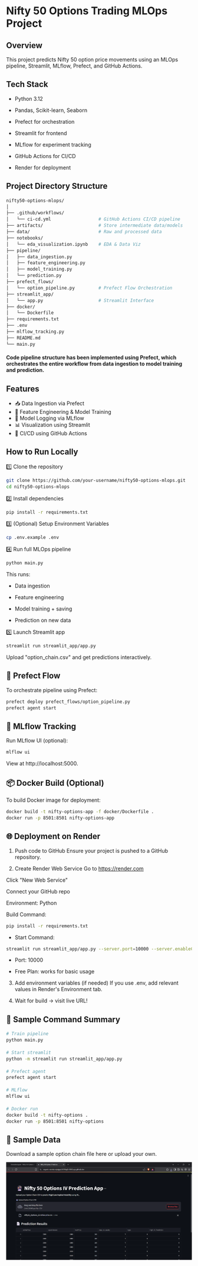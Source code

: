 # Nifty 50 Options Trading MLOps Project

## Overview
This project predicts Nifty 50 option price movements using an MLOps pipeline, Streamlit, MLflow, Prefect, and GitHub Actions.

## Tech Stack
* Python 3.12

* Pandas, Scikit-learn, Seaborn

* Prefect for orchestration

* Streamlit for frontend

* MLflow for experiment tracking

* GitHub Actions for CI/CD

* Render for deployment

## Project Directory Structure
```bash
nifty50-options-mlops/
│
├── .github/workflows/
│   └── ci-cd.yml                  # GitHub Actions CI/CD pipeline
├── artifacts/                     # Store intermediate data/models
├── data/                          # Raw and processed data
├── notebooks/
│   └── eda_visualization.ipynb    # EDA & Data Viz
├── pipeline/
│   ├── data_ingestion.py
│   ├── feature_engineering.py
│   ├── model_training.py
│   └── prediction.py
├── prefect_flows/
│   └── option_pipeline.py         # Prefect Flow Orchestration
├── streamlit_app/
│   └── app.py                     # Streamlit Interface
├── docker/
│   └── Dockerfile
├── requirements.txt
├── .env
├── mlflow_tracking.py
├── README.md
└── main.py

```
#### Code pipeline structure has been implemented using Prefect, which orchestrates the entire workflow from data ingestion to model training and prediction.

## Features
- 📥 Data Ingestion via Prefect
- 🧪 Feature Engineering & Model Training
- 🧠 Model Logging via MLflow
- 📊 Visualization using Streamlit
- 🔁 CI/CD using GitHub Actions

## How to Run Locally

1️⃣ Clone the repository
```bash
git clone https://github.com/your-username/nifty50-options-mlops.git
cd nifty50-options-mlops
```
2️⃣ Install dependencies
```bash
pip install -r requirements.txt
```
3️⃣ (Optional) Setup Environment Variables
```bash
cp .env.example .env
```
4️⃣ Run full MLOps pipeline
```bash
python main.py
```
This runs:

* Data ingestion

* Feature engineering

* Model training + saving

* Prediction on new data

5️⃣ Launch Streamlit app
```bash
streamlit run streamlit_app/app.py
```
Upload "option_chain.csv" and get predictions interactively.


## 🔁 Prefect Flow
To orchestrate pipeline using Prefect:

```bash
prefect deploy prefect_flows/option_pipeline.py
prefect agent start
```

## 🧪 MLflow Tracking
Run MLflow UI (optional):

```bash
mlflow ui
```
View at http://localhost:5000.

## 📦 Docker Build (Optional)
To build Docker image for deployment:

```bash
docker build -t nifty-options-app -f docker/Dockerfile .
docker run -p 8501:8501 nifty-options-app
```
## 🌐 Deployment on Render
1. Push code to GitHub
Ensure your project is pushed to a GitHub repository.

2. Create Render Web Service
Go to https://render.com

Click "New Web Service"

Connect your GitHub repo

Environment: Python

Build Command:

```bash
pip install -r requirements.txt
```
* Start Command:

```bash
streamlit run streamlit_app/app.py --server.port=10000 --server.enableCORS=false
```
* Port: 10000

* Free Plan: works for basic usage

3. Add environment variables (if needed)
If you use .env, add relevant values in Render's Environment tab.

4. Wait for build → visit live URL!

## 📄 Sample Command Summary
```bash
# Train pipeline
python main.py

# Start streamlit
python -m streamlit run streamlit_app/app.py

# Prefect agent
prefect agent start

# MLflow
mlflow ui

# Docker run
docker build -t nifty-options .
docker run -p 8501:8501 nifty-options
```
## 🧪 Sample Data
Download a sample option chain file here or upload your own.

![Streamlit Screenshot](output.png)
